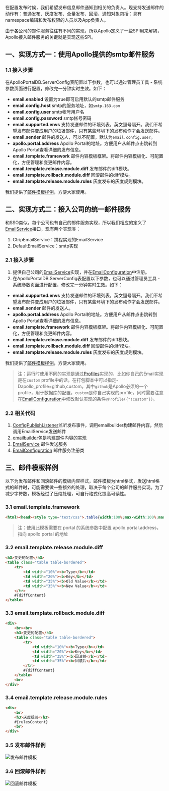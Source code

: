 在配置发布时候，我们希望发布信息邮件通知到相关的负责人。现支持发送邮件的动作有：普通发布、灰度发布、全量发布、回滚，通知对象包括：具有namespace编辑和发布权限的人员以及App负责人。

由于各公司的邮件服务往往有不同的实现，所以Apollo定义了一些SPI用来解耦，Apollo接入邮件服务的关键就是实现这些SPI。

## 一、实现方式一：使用Apollo提供的smtp邮件服务

### 1.1 接入步骤
在ApolloPortalDB.ServerConfig表配置以下参数，也可以通过管理员工具 - 系统参数页面进行配置，修改完一分钟实时生效。如下：
* **email.enabled** 设置为true即可启用默认的smtp邮件服务 
* **email.config.host** smtp的服务地址，如`smtp.163.com`
* **email.config.user** smtp帐号用户名
* **email.config.password** smtp帐号密码
* **email.supported.envs** 支持发送邮件的环境列表，英文逗号隔开。我们不希望发布邮件变成用户的垃圾邮件，只有某些环境下的发布动作才会发送邮件。
* **email.sender** 邮件的发送人，可以不配置，默认为`email.config.user`。
* **apollo.portal.address** Apollo Portal的地址。方便用户从邮件点击跳转到Apollo Portal查看详细的发布信息。
* **email.template.framework** 邮件内容模板框架。将邮件内容模板化、可配置化，方便管理和变更邮件内容。
* **email.template.release.module.diff** 发布邮件的diff模块。
* **email.template.rollback.module.diff** 回滚邮件的diff模块。
* **email.template.release.module.rules** 灰度发布的灰度规则模块。

我们提供了[邮件模板样例](#三、邮件模板样例)，方便大家使用。

## 二、实现方式二：接入公司的统一邮件服务

和SSO类似，每个公司也有自己的邮件服务实现，所以我们相应的定义了[EmailService](https://github.com/ctripcorp/apollo/blob/master/apollo-portal/src/main/java/com/ctrip/framework/apollo/portal/spi/EmailService.java)接口，现有两个实现类：
1. CtripEmailService：携程实现的EmailService
2. DefaultEmailService：smtp实现

### 2.1 接入步骤
1. 提供自己公司的[EmailService](https://github.com/ctripcorp/apollo/blob/master/apollo-portal/src/main/java/com/ctrip/framework/apollo/portal/spi/EmailService.java)实现，并在[EmailConfiguration](https://github.com/ctripcorp/apollo/blob/master/apollo-portal/src/main/java/com/ctrip/framework/apollo/portal/spi/configuration/EmailConfiguration.java)中注册。
2. 在ApolloPortalDB.ServerConfig表配置以下参数，也可以通过管理员工具 - 系统参数页面进行配置，修改完一分钟实时生效。如下：
* **email.supported.envs** 支持发送邮件的环境列表，英文逗号隔开。我们不希望发布邮件变成用户的垃圾邮件，只有某些环境下的发布动作才会发送邮件。
* **email.sender** 邮件的发送人。
* **apollo.portal.address** Apollo Portal的地址。方便用户从邮件点击跳转到Apollo Portal查看详细的发布信息。
* **email.template.framework** 邮件内容模板框架。将邮件内容模板化、可配置化，方便管理和变更邮件内容。
* **email.template.release.module.diff** 发布邮件的diff模块。
* **email.template.rollback.module.diff** 回滚邮件的diff模块。
* **email.template.release.module.rules** 灰度发布的灰度规则模块。
  
我们提供了[邮件模板样例](#三、邮件模板样例)，方便大家使用。

>注：运行时使用不同的实现是通过[Profiles](http://docs.spring.io/autorepo/docs/spring-boot/current/reference/html/boot-features-profiles.html)实现的，比如你自己的Email实现是在`custom` profile中的话，在打包脚本中可以指定-Dapollo_profile=github,custom。其中`github`是Apollo必须的一个profile，用于数据库的配置，`custom`是你自己实现的profile。同时需要注意在[EmailConfiguration](https://github.com/ctripcorp/apollo/blob/master/apollo-portal/src/main/java/com/ctrip/framework/apollo/portal/spi/configuration/EmailConfiguration.java)中修改默认实现的条件`@Profile({"!custom"})`。

### 2.2 相关代码
1. [ConfigPublishListener](https://github.com/ctripcorp/apollo/blob/master/apollo-portal/src/main/java/com/ctrip/framework/apollo/portal/listener/ConfigPublishListener.java)监听发布事件，调用emailbuilder构建邮件内容，然后调用EmailService发送邮件
2. [emailbuilder](https://github.com/ctripcorp/apollo/blob/master/apollo-portal/src/main/java/com/ctrip/framework/apollo/portal/components/emailbuilder)包是构建邮件内容的实现
3. [EmailService](https://github.com/ctripcorp/apollo/blob/master/apollo-portal/src/main/java/com/ctrip/framework/apollo/portal/spi/EmailService.java) 邮件发送服务
4. [EmailConfiguration](https://github.com/ctripcorp/apollo/blob/master/apollo-portal/src/main/java/com/ctrip/framework/apollo/portal/spi/configuration/EmailConfiguration.java) 邮件服务注册类

## 三、邮件模板样例
以下为发布邮件和回滚邮件的模板内容样式，邮件模板为html格式，发送html格式的邮件时，可能需要做一些额外的处理，取决于每个公司的邮件服务实现。为了减少字符数，模板经过了压缩处理，可自行格式化提高可读性。

### 3.1 email.template.framework

```html
<html><head><style type="text/css">.table{width:100%;max-width:100%;margin-bottom:20px;border-collapse:collapse;background-color:transparent}td{padding:8px;line-height:1.42857143;vertical-align:top;border:1px solid #ddd;border-top:1px solid #ddd}.table-bordered{border:1px solid #ddd}</style></head><body><h3>发布基本信息</h3><table class="table table-bordered"><tr><td width="10%"><b>AppId</b></td><td width="15%">#{appId}</td><td width="10%"><b>环境</b></td><td width="15%">#{env}</td><td width="10%"><b>集群</b></td><td width="15%">#{clusterName}</td><td width="10%"><b>Namespace</b></td><td width="15%">#{namespaceName}</td></tr><tr><td><b>发布者</b></td><td>#{operator}</td><td><b>发布时间</b></td><td>#{releaseTime}</td><td><b>发布标题</b></td><td>#{releaseTitle}</td><td><b>备注</b></td><td>#{releaseComment}</td></tr></table>#{diffModule}#{rulesModule}<br><a href="#{apollo.portal.address}/config/history.html?#/appid=#{appId}&env=#{env}&clusterName=#{clusterName}&namespaceName=#{namespaceName}&releaseHistoryId=#{releaseHistoryId}">点击查看详细的发布信息</a><br><br>如有Apollo使用问题请先查阅<a href="http://conf.ctripcorp.com/display/FRAM/Apollo">文档</a>，或直接回复本邮件咨询。</body></html>
```

> 注：使用此模板需要在 portal 的系统参数中配置 apollo.portal.address，指向 apollo portal 的地址

### 3.2 email.template.release.module.diff

```html
<h3>变更的配置</h3>
<table class="table table-bordered">
    <tr>
        <td width="10%"><b>Type</b></td>
        <td width="20%"><b>Key</b></td>
        <td width="35%"><b>Old Value</b></td>
        <td width="35%"><b>New Value</b></td>
    </tr>
    #{diffContent}
</table>
```

### 3.3 email.template.rollback.module.diff
```html
<div>
    <br><br>
    <h3>变更的配置</h3>
    <table class="table table-bordered">
        <tr>
            <td width="10%"><b>Type</b></td>
            <td width="20%"><b>Key</b></td>
            <td width="35%"><b>回滚前</b></td>
            <td width="35%"><b>回滚后</b></td>
        </tr>
        #{diffContent}
    </table>
    <br>
</div>
```

### 3.4 email.template.release.module.rules
```html
<div>
    <br>
    <h3>灰度规则</h3>
    #{rulesContent}
    <br>
</div>
```

### 3.5 发布邮件样例
![发布邮件模板](https://raw.githubusercontent.com/ctripcorp/apollo/master/doc/images/email-template-release.png)

### 3.6 回滚邮件样例
![回滚邮件模板](https://raw.githubusercontent.com/ctripcorp/apollo/master/doc/images/email-template-rollback.png)